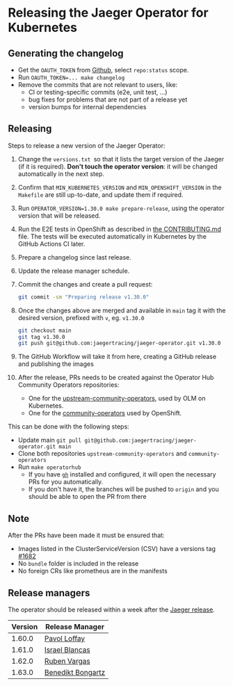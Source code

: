 # Releasing the Jaeger Operator for Kubernetes

## Generating the changelog

- Get the `OAUTH_TOKEN` from [Github](https://github.com/settings/tokens/new?description=GitHub%20Changelog%20Generator%20token), select `repo:status` scope.
- Run  `OAUTH_TOKEN=... make changelog`
- Remove the commits that are not relevant to users, like:
  * CI or testing-specific commits (e2e, unit test, ...)
  * bug fixes for problems that are not part of a release yet
  * version bumps for internal dependencies

## Releasing

Steps to release a new version of the Jaeger Operator:


1. Change the `versions.txt `so that it lists the target version of the Jaeger (if it is required). **Don't touch the operator version**: it will be changed automatically in the next step.

2. Confirm that `MIN_KUBERNETES_VERSION` and `MIN_OPENSHIFT_VERSION` in the `Makefile` are still up-to-date, and update them if required.

2. Run `OPERATOR_VERSION=1.30.0 make prepare-release`, using the operator version that will be released.

3. Run the E2E tests in OpenShift as described in [the CONTRIBUTING.md](CONTRIBUTING.md#an-external-cluster-like-openshift) file. The tests will be executed automatically in Kubernetes by the GitHub Actions CI later.

4. Prepare a changelog since last release.

4. Update the release manager schedule.

5. Commit the changes and create a pull request:

   ```sh
   git commit -sm "Preparing release v1.30.0"
   ```

5. Once the changes above are merged and available in `main` tag it with the desired version, prefixed with `v`, eg. `v1.30.0`

    ```sh
    git checkout main
    git tag v1.30.0
    git push git@github.com:jaegertracing/jaeger-operator.git v1.30.0
    ```

6. The GitHub Workflow will take it from here, creating a GitHub release and publishing the images

7. After the release, PRs needs to be created against the Operator Hub Community Operators repositories:

    * One for the [upstream-community-operators](https://github.com/k8s-operatorhub/community-operators), used by OLM on Kubernetes.
    * One for the [community-operators](https://github.com/redhat-openshift-ecosystem/community-operators-prod) used by OpenShift.

This can be done with the following steps:
- Update main `git pull git@github.com:jaegertracing/jaeger-operator.git main`
- Clone both repositories `upstream-community-operators` and `community-operators`
- Run `make operatorhub`
  * If you have [`gh`](https://cli.github.com/) installed and configured, it will open the necessary PRs for you automatically.
  * If you don't have it, the branches will be pushed to `origin` and you should be able to open the PR from there

## Note
After the PRs have been made it must be ensured that:
- Images listed in the ClusterServiceVersion (CSV) have a versions tag [#1682](https://github.com/jaegertracing/jaeger-operator/issues/1682)
- No `bundle` folder is included in the release
- No foreign CRs like prometheus are in the manifests

## Release managers

The operator should be released within a week after the [Jaeger release](https://github.com/jaegertracing/jaeger/blob/main/RELEASE.md#release-managers).

| Version | Release Manager                                          |
|---------| -------------------------------------------------------- |
| 1.60.0  | [Pavol Loffay](https://github.com/pavolloffay)           |
| 1.61.0  | [Israel Blancas](https://github.com/iblancasa)           |
| 1.62.0  | [Ruben Vargas](https://github.com/rubenvp8510)           |
| 1.63.0  | [Benedikt Bongartz](https://github.com/frzifus)          |
